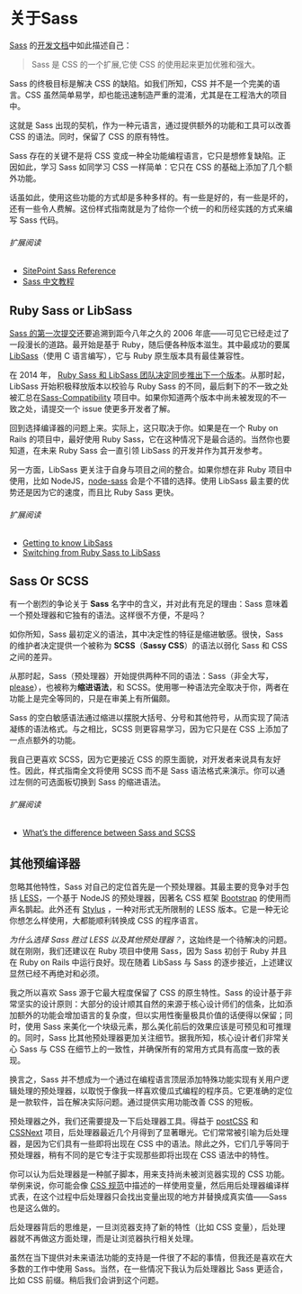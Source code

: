 
# 关于Sass

[Sass](http://sass-lang.com) 的[开发文档](http://sass-lang.com/documentation/file.SASS_REFERENCE.html)中如此描述自己：
 
>Sass 是 CSS 的一个扩展,它使 CSS 的使用起来更加优雅和强大。

Sass 的终极目标是解决 CSS 的缺陷。如我们所知，CSS 并不是一个完美的语言。CSS 虽然简单易学，却也能迅速制造严重的混淆，尤其是在工程浩大的项目中。

这就是 Sass 出现的契机，作为一种元语言，通过提供额外的功能和工具可以改善 CSS 的语法。同时，保留了 CSS 的原有特性。

Sass 存在的关键不是将 CSS 变成一种全功能编程语言，它只是想修复缺陷。正因如此，学习 Sass 如同学习 CSS 一样简单：它只在 CSS 的基础上添加了几个额外功能。

话虽如此，使用这些功能的方式却是多种多样的。有一些是好的，有一些是坏的，还有一些令人费解。这份样式指南就是为了给你一个统一的和历经实践的方式来编写 Sass 代码。

###### 扩展阅读

* [SitePoint Sass Reference](http://sitepoint.com/sass-reference/)
* [Sass 中文教程](http://www.w3cplus.com/blog/tags/302.html)

## Ruby Sass or LibSass

[Sass 的第一次提交](https://github.com/hcatlin/sass/commit/fa5048ba405619273e474a50400c7243fbff54fe)还要追溯到距今八年之久的 2006 年底——可见它已经走过了一段漫长的道路。最开始是基于 Ruby，随后便各种版本滋生。其中最成功的要属[LibSass](https://github.com/sass/libsass)（使用 C 语言编写），它与 Ruby 原生版本具有最佳兼容性。

在 2014 年， [Ruby Sass 和 LibSass 团队决定同步推出下一个版本](https://github.com/sass/libsass/wiki/The-LibSass-Compatibility-Plan)。从那时起，LibSass 开始积极释放版本以校验与 Ruby Sass 的不同，最后剩下的不一致之处被汇总在[Sass-Compatibility](http://sass-compatibility.github.io) 项目中。如果你知道两个版本中尚未被发现的不一致之处，请提交一个 issue 使更多开发者了解。

回到选择编译器的问题上来。实际上，这只取决于你。如果是在一个 Ruby on Rails 的项目中，最好使用 Ruby Sass，它在这种情况下是最合适的。当然你也要知道，在未来 Ruby Sass 会一直引领 LibSass 的开发并作为其开发参考。

另一方面，LibSass 更关注于自身与项目之间的整合。如果你想在非 Ruby 项目中使用，比如 NodeJS，[node-sass](https://github.com/sass/node-sass) 会是个不错的选择。使用 LibSass 最主要的优势还是因为它的速度，而且比 Ruby Sass 更快。

###### 扩展阅读

* [Getting to know LibSass](http://webdesign.tutsplus.com/articles/getting-to-know-libsass--cms-23114)
* [Switching from Ruby Sass to LibSass](http://www.sitepoint.com/switching-ruby-sass-libsass/)

## Sass Or SCSS

有一个剧烈的争论关于 **Sass** 名字中的含义，并对此有充足的理由：Sass 意味着一个预处理器和它独有的语法。这样很不方便，不是吗？

如你所知，Sass 最初定义的语法，其中决定性的特征是缩进敏感。很快，Sass 的维护者决定提供一个被称为 **SCSS**（**Sassy CSS**）的语法以弱化 Sass 和 CSS 之间的差异。

从那时起，Sass（预处理器）开始提供两种不同的语法：Sass（非全大写，[please](http://sassnotsass.com)），也被称为**缩进语法**，和 SCSS。使用哪一种语法完全取决于你，两者在功能上是完全等同的，只是在审美上有所偏颇。

Sass 的空白敏感语法通过缩进以摆脱大括号、分号和其他符号，从而实现了简洁凝练的语法格式。与之相比，SCSS 则更容易学习，因为它只是在 CSS 上添加了一点点额外的功能。

我自己更喜欢 SCSS，因为它更接近 CSS 的原生面貌，对开发者来说具有友好性。因此，样式指南全文将使用 SCSS 而不是 Sass 语法格式来演示。你可以通过<span data-toggle="aside" class="link-like" role="button" aria-expanded>左侧的可选面板</span>切换到 Sass 的缩进语法。

###### 扩展阅读

* [What’s the difference between Sass and SCSS](http://www.sitepoint.com/whats-difference-sass-scss/)

## 其他预编译器

忽略其他特性，Sass 对自己的定位首先是一个预处理器。其最主要的竞争对手包括 [LESS](http://lesscss.org/)，一个基于 NodeJS 的预处理器，因著名 CSS 框架 [Bootstrap](http://getbootstrap.com/) 的使用而声名鹊起。此外还有 [Stylus](http://learnboost.github.io/stylus/) ，一种对形式无所限制的 LESS 版本。它是一种无论你想怎么样使用，大都能顺利转换成 CSS 的程序语言。

*为什么选择 Sass 胜过 LESS 以及其他预处理器？*，这始终是一个待解决的问题。就在刚刚，我们还建议在 Ruby 项目中使用 Sass，因为 Sass 初创于 Ruby 并且在 Ruby on Rails 中运行良好。现在随着 LibSass 与 Sass 的逐步接近，上述建议显然已经不再绝对和必须。

我之所以喜欢 Sass 源于它最大程度保留了 CSS 的原生特性。Sass 的设计基于非常坚实的设计原则：大部分的设计顺其自然的来源于核心设计师们的信条，比如添加额外的功能会增加语言的复杂度，但以实用性衡量极具价值的话便得以保留；同时，使用 Sass 来美化一个块级元素，那么美化前后的效果应该是可预见和可推理的。同时，Sass 比其他预处理器更加关注细节。据我所知，核心设计者们非常关心 Sass 与 CSS 在细节上的一致性，并确保所有的常用方式具有高度一致的表现。

换言之，Sass 并不想成为一个通过在编程语言顶层添加特殊功能实现有关用户逻辑处理的预处理器，以取悦于像我一样喜欢傻瓜式编程的程序员。它更准确的定位是一款软件，旨在解决实际问题。通过提供实用功能改善 CSS 的短板。

预处理器之外，我们还需要提及一下后处理器工具。得益于 [postCSS](https://github.com/postcss/postcss) 和 [CSSNext](https://github.com/cssnext/cssnext) 项目，后处理器最近几个月得到了显著曝光。它们常常被引喻为后处理器，是因为它们具有一些即将出现在 CSS 中的语法。除此之外，它们几乎等同于预处理器，稍有不同的是它专注于实现那些即将出现在 CSS 语法中的特性。

你可以认为后处理器是一种腻子脚本，用来支持尚未被浏览器实现的 CSS 功能。举例来说，你可能会像 [CSS 规范](http://dev.w3.org/csswg/css-variables/)中描述的一样使用变量，然后用后处理器编译样式表，在这个过程中后处理器只会找出变量出现的地方并替换成真实值——Sass 也是这么做的。

后处理器背后的思维是，一旦浏览器支持了新的特性（比如 CSS 变量），后处理器就不再做这方面处理，而是让浏览器执行相关处理。

虽然在当下提供对未来语法功能的支持是一件很了不起的事情，但我还是喜欢在大多数的工作中使用 Sass。当然，在一些情况下我认为后处理器比 Sass 更适合，比如 CSS 前缀。稍后我们会讲到这个问题。